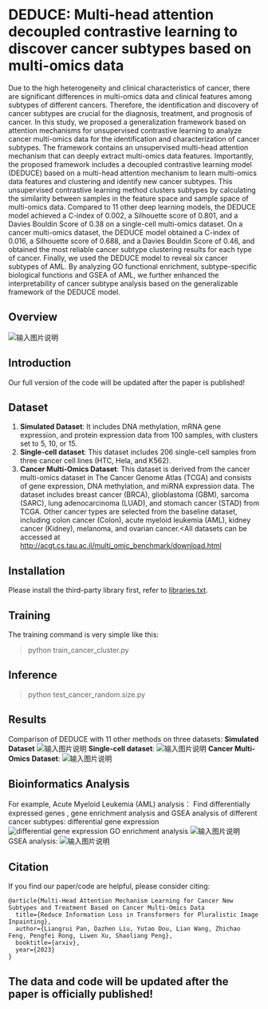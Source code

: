 ﻿
# DEDUCE: Multi-head attention decoupled contrastive learning to discover cancer subtypes based on multi-omics data

Due to the high heterogeneity and clinical characteristics of cancer, there are significant differences in multi-omics data and clinical features among subtypes of different cancers. Therefore, the identification and discovery of cancer subtypes are crucial for the diagnosis, treatment, and prognosis of cancer. In this study, we proposed a generalization framework based on attention mechanisms for unsupervised contrastive learning to analyze cancer multi-omics data for the identification and characterization of cancer subtypes. The framework contains an unsupervised multi-head attention mechanism that can deeply extract multi-omics data features. Importantly, the proposed framework includes a decoupled contrastive learning model (DEDUCE) based on a multi-head attention mechanism to learn multi-omics data features and clustering and identify new cancer subtypes. This unsupervised contrastive learning method clusters subtypes by calculating the similarity between samples in the feature space and sample space of multi-omics data. Compared to 11 other deep learning models, the DEDUCE model achieved a C-index of 0.002, a Silhouette score of 0.801, and a Davies Bouldin Score of 0.38 on a single-cell multi-omics dataset. On a cancer multi-omics dataset, the DEDUCE model obtained a C-index of 0.016, a Silhouette score of 0.688, and a Davies Bouldin Score of 0.46, and obtained the most reliable cancer subtype clustering results for each type of cancer. Finally, we used the DEDUCE model to reveal six cancer subtypes of AML. By analyzing GO functional enrichment, subtype-specific biological functions and GSEA of AML, we further enhanced the interpretability of cancer subtype analysis based on the generalizable framework of the DEDUCE model. 

## Overview
![输入图片说明](/imgs/2023-10-12/Ea3ZQQ0Ed5ha81Sx.png)


## Introduction

Our full version of the code will be updated after the paper is published!

## Dataset

1.  **Simulated Dataset**: It includes DNA methylation, mRNA gene expression, and protein expression data from 100 samples, with clusters set to 5, 10, or 15.
2.  **Single-cell dataset**: This dataset includes 206 single-cell samples from three cancer cell lines (HTC, Hela, and K562).
3.  **Cancer Multi-Omics Dataset**: This dataset is derived from the cancer multi-omics dataset in The Cancer Genome Atlas (TCGA) and consists of gene expression, DNA methylation, and miRNA expression data. The dataset includes breast cancer (BRCA), glioblastoma (GBM), sarcoma (SARC), lung adenocarcinoma (LUAD), and stomach cancer (STAD) from TCGA. Other cancer types are selected from the baseline dataset, including colon cancer (Colon), acute myeloid leukemia (AML), kidney cancer (Kidney), melanoma, and ovarian cancer.<All datasets can be accessed at http://acgt.cs.tau.ac.il/multi_omic_benchmark/download.html

## Installation

Please install the third-party library first, refer to [libraries.txt](https://github.com/pengsl-lab/DEDUCE/blob/main/libraries.txt).

## Training

The training command is very simple like this:
>python train_cancer_cluster.py

## Inference
>python test_cancer_random.size.py


## Results
Comparison of DEDUCE with 11 other methods on three datasets:
**Simulated Dataset**
![输入图片说明](/imgs/2023-10-12/XoEoGWmW5SGRUB3N.jpeg)
**Single-cell dataset**:
![输入图片说明](/imgs/2023-10-12/fhXkJvJpgVsskAL1.jpeg)
**Cancer Multi-Omics Dataset**: 
![输入图片说明](/imgs/2023-10-12/Cb7WuTBaHMI0ag4R.jpeg)


## Bioinformatics Analysis
For example, Acute Myeloid Leukemia (AML) analysis：
Find differentially expressed genes , gene enrichment analysis and GSEA analysis of different cancer subtypes:
differential gene expression
![differential gene expression](/imgs/2023-10-12/s6jLdf2mXTIJBYJI.png)
GO enrichment analysis
![输入图片说明](/imgs/2023-10-12/F6SmxDWtm6YjISO5.png)
GSEA analysis:
![输入图片说明](/imgs/2023-10-12/MGObUt389JhFs0vW.png)


## Citation

If you find our paper/code are helpful, please consider citing:
```
@article{Multi-Head Attention Mechanism Learning for Cancer New Subtypes and Treatment Based on Cancer Multi-Omics Data
  title={Reduce Information Loss in Transformers for Pluralistic Image Inpainting},
  author={Liangrui Pan, Dazhen Liu, Yutao Dou, Lian Wang, Zhichao Feng, Pengfei Rong, Liwen Xu, Shaoliang Peng},
  booktitle={arxiv},
  year={2023}
}
```

## The data and code will be updated after the paper is officially published!

